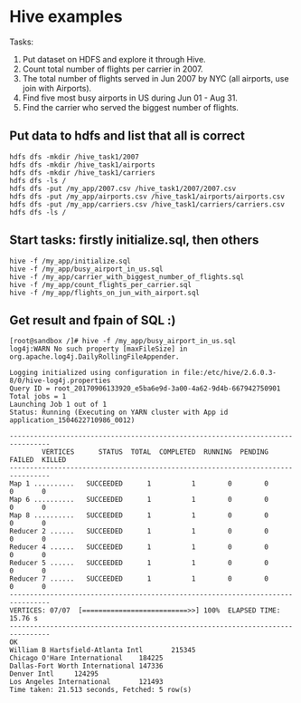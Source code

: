 # Hive examples

Tasks:

1) Put dataset on HDFS and explore it through Hive.
2) Count total number of flights per carrier in 2007.
3) The total number of flights served in Jun 2007 by NYC (all airports, use join with Airports).
4) Find five most busy airports in US during Jun 01 - Aug 31.
5) Find the carrier who served the biggest number of flights.

Put data to hdfs and list that all is correct
----------

    hdfs dfs -mkdir /hive_task1/2007
    hdfs dfs -mkdir /hive_task1/airports
    hdfs dfs -mkdir /hive_task1/carriers
    hdfs dfs -ls /
    hdfs dfs -put /my_app/2007.csv /hive_task1/2007/2007.csv
    hdfs dfs -put /my_app/airports.csv /hive_task1/airports/airports.csv
    hdfs dfs -put /my_app/carriers.csv /hive_task1/carriers/carriers.csv
    hdfs dfs -ls /

Start tasks: firstly initialize.sql, then others
---------
    hive -f /my_app/initialize.sql
    hive -f /my_app/busy_airport_in_us.sql
    hive -f /my_app/carrier_with_biggest_number_of_flights.sql
    hive -f /my_app/count_flights_per_carrier.sql
    hive -f /my_app/flights_on_jun_with_airport.sql
   

Get result and fpain of SQL :) 
----------
    [root@sandbox /]# hive -f /my_app/busy_airport_in_us.sql
    log4j:WARN No such property [maxFileSize] in org.apache.log4j.DailyRollingFileAppender.
    
    Logging initialized using configuration in file:/etc/hive/2.6.0.3-8/0/hive-log4j.properties
    Query ID = root_20170906133920_e5ba6e9d-3a00-4a62-9d4b-667942750901
    Total jobs = 1
    Launching Job 1 out of 1
    Status: Running (Executing on YARN cluster with App id application_1504622710986_0012)
    
    --------------------------------------------------------------------------------
            VERTICES      STATUS  TOTAL  COMPLETED  RUNNING  PENDING  FAILED  KILLED
    --------------------------------------------------------------------------------
    Map 1 ..........   SUCCEEDED      1          1        0        0       0       0
    Map 6 ..........   SUCCEEDED      1          1        0        0       0       0
    Map 8 ..........   SUCCEEDED      1          1        0        0       0       0
    Reducer 2 ......   SUCCEEDED      1          1        0        0       0       0
    Reducer 4 ......   SUCCEEDED      1          1        0        0       0       0
    Reducer 5 ......   SUCCEEDED      1          1        0        0       0       0
    Reducer 7 ......   SUCCEEDED      1          1        0        0       0       0
    --------------------------------------------------------------------------------
    VERTICES: 07/07  [==========================>>] 100%  ELAPSED TIME: 15.76 s
    --------------------------------------------------------------------------------
    OK
    William B Hartsfield-Atlanta Intl       215345
    Chicago O'Hare International    184225
    Dallas-Fort Worth International 147336
    Denver Intl     124295
    Los Angeles International       121493
    Time taken: 21.513 seconds, Fetched: 5 row(s)